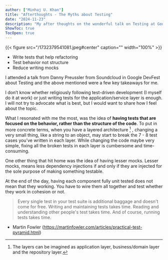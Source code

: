 ```yaml
---
author: ["Minhaj U. Khan"]
title: "Afterthoughts - The Myths about Testing"
date: "2024-11-23"
description: "My after thoughts on the wonderful talk on Testing at Google Devfest 2024 by Danny Preussler from Soundcloud"
ShowToc: true
TocOpen: true
---
```



{{< figure src="/1732379541081.jpeg#center" caption="" width="100%" >}}



- Write tests that help refactoring
- Test behavior not structure
- Reduce writing mocks

I attended a talk from Danny Preussler from Soundcloud in Google DevFest about Testing and the above mentioned were a few key takeaways for me. 

I don’t know whether religiously following test-driven development (I myself do it at work) or just writing tests for the application/service layer is enough. I will not try to advocate what is best, but I would want to share how I feel about the topic.

What I resonated with me the most, was the idea of **having tests that are focused on the behavior, rather than the structure of the code**. To put in more concrete terms, when you have a layered architecture [^1] , changing a very small thing, like a string to an object, may start to break the 7 - 8 test cases you’ve written in each layer. While changing the code maybe very simple, fixing all the broken tests in each layer is cumbersome and time-consuming.

One other thing that hit home was the idea of having lesser mocks. Lesser mocks, means less dependency injections if and only if they are injected for the sole purpose of making something testable.

At the end of the day, having each component fully unit tested does not mean that they working. You have to wire them all together and test whether they work in cohesion or not. 

> Every single test in your test suite is additional baggage and doesn't come for free. Writing and maintaining tests takes time. Reading and understanding other people's test takes time. And of course, running tests takes time.
- Martin Fowler (https://martinfowler.com/articles/practical-test-pyramid.html)
> 

[^1]: The layers can be imagined as application layer, business/domain layer and the repository layer.